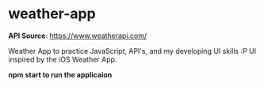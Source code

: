 # weather-app

**API Source**: https://www.weatherapi.com/

Weather App to practice JavaScript, API's, and my developing UI skills :P
UI inspired by the iOS Weather App.

**npm start to run the applicaion**
